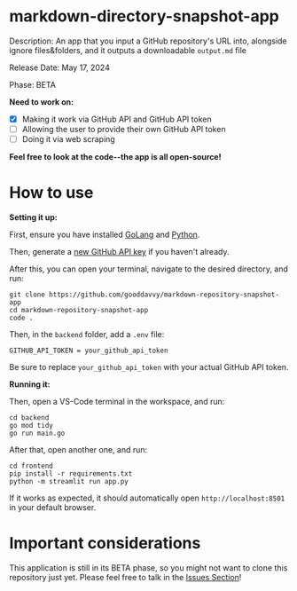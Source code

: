 # markdown-directory-snapshot-app

Description: An app that you input a GitHub repository's URL into, alongside ignore files&folders, and it outputs a downloadable `output.md` file

Release Date: May 17, 2024

Phase: BETA

**Need to work on:**

- [x] Making it work via GitHub API and GitHub API token
- [ ] Allowing the user to provide their own GitHub API token
- [ ] Doing it via web scraping

**Feel free to look at the code--the app is all open-source!**

# How to use

**Setting it up:**

First, ensure you have installed [GoLang](https://go.dev/dl/) and [Python](https://python.org/downloads/).

Then, generate a [new GitHub API key](https://github.com/settings/tokens/new) if you haven't already.

After this, you can open your terminal, navigate to the desired directory, and run:

```
git clone https://github.com/gooddavvy/markdown-repository-snapshot-app
cd markdown-repository-snapshot-app
code .
```

Then, in the `backend` folder, add a `.env` file:

```env
GITHUB_API_TOKEN = your_github_api_token

```

Be sure to replace `your_github_api_token` with your actual GitHub API token.

**Running it:**

Then, open a VS-Code terminal in the workspace, and run:

```
cd backend
go mod tidy
go run main.go
```

After that, open another one, and run:

```
cd frontend
pip install -r requirements.txt
python -m streamlit run app.py
```

If it works as expected, it should automatically open `http://localhost:8501` in your default browser.

# Important considerations

This application is still in its BETA phase, so you might not want to clone this repository just yet. Please feel free to talk in the [Issues Section](https://github.com/gooddavvy/markdown-repository-snapshot-app/issues)!
